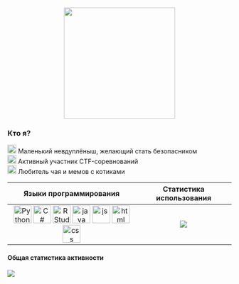 <div id="header" align="center">
    <h1>
      <img src="https://i.ibb.co/NzfrZMb/sticker.png" width="250"/>
    </h1>
</div>

### Кто я?
<img src="https://pic.sopili.net/pub/emoji/twitter/2/72x72/1f337.png" width=20 height=20> Маленький невдуплёныш, желающий стать безопасником \
<img src="https://pic.sopili.net/pub/emoji/twitter/2/72x72/1f337.png" width=20 height=20> Активный участник CTF-соревнований \
<img src="https://pic.sopili.net/pub/emoji/twitter/2/72x72/1f337.png" width=20 height=20> Любитель чая и мемов с котиками 


| **Языки программирования** | **Статистика использования** |
| :--: | :--: |
| <img src="https://cdn.jsdelivr.net/gh/devicons/devicon/icons/python/python-original.svg" title="Python" width="40" height="40"/> <img src="https://cdn.jsdelivr.net/gh/devicons/devicon/icons/csharp/csharp-original.svg" title="С#" width="40" height="40"/> <img src="https://cdn.jsdelivr.net/gh/devicons/devicon/icons/rstudio/rstudio-original.svg" title="RStudio" width="40" height="40"/> <img src="https://cdn.jsdelivr.net/gh/devicons/devicon/icons/java/java-original.svg" title="java" width="40" height="40"/> <img src="https://cdn.jsdelivr.net/gh/devicons/devicon/icons/javascript/javascript-original.svg" title="js" width="40" height="40"/> <img src="https://cdn.jsdelivr.net/gh/devicons/devicon/icons/html5/html5-original.svg" title="html" width="40" height="40"/> <img src="https://cdn.jsdelivr.net/gh/devicons/devicon/icons/css3/css3-original.svg" title="css" width="40" height="40"/> | <a href="https://github.com/MoonFlower18/github-readme-stats"><img src="https://github-readme-stats.vercel.app/api/top-langs/?username=MoonFlower18&layout=compact&theme=transparent&locale=ru&hide_border=true&card_width=383px&hide_title=true"></a> |



<!-- ### Инструменты и среды разработки

<img src="https://cdn.jsdelivr.net/gh/devicons/devicon/icons/git/git-plain.svg" title="git" width="40" height="40"/>&nbsp;
<img src="https://cdn.jsdelivr.net/gh/devicons/devicon/icons/bash/bash-original.svg" title="Bash" width="40" height="40"/>&nbsp;
<img src="https://cdn.jsdelivr.net/gh/devicons/devicon/icons/pycharm/pycharm-original.svg" title="Pycharm" width="40" height="40"/>&nbsp;
<img src="https://cdn.jsdelivr.net/gh/devicons/devicon/icons/vscode/vscode-original.svg" title="VScode" width="40" height="40"/>&nbsp;
<img src="https://cdn.jsdelivr.net/gh/devicons/devicon/icons/visualstudio/visualstudio-original.svg" title="VisualStudio" width="40" height="40"/>&nbsp;
<img src="https://cdn.jsdelivr.net/gh/devicons/devicon/icons/androidstudio/androidstudio-original.svg" title="AndroidStudio" width="40" height="40"/>&nbsp;

### Операционные системы и дистрибутивы

<img src="https://cdn.jsdelivr.net/gh/devicons/devicon/icons/windows8/windows8-original.svg" title="Windows" width="40" height="40"/>&nbsp;
<img src="https://cdn.jsdelivr.net/gh/devicons/devicon/icons/kalilinux/kalilinux-original.svg" title="KaliLinux" width="40" height="40"/>&nbsp;
<img src="https://cdn.jsdelivr.net/gh/devicons/devicon/icons/ubuntu/ubuntu-original.svg" title="Ubuntu" width="40" height="40"/>&nbsp;
<img src="https://cdn.jsdelivr.net/gh/devicons/devicon/icons/debian/debian-original.svg" title="Debian" width="40" height="40"/>&nbsp; -->


#### Общая статистика активности

<div id="stat" align="left">
    <img src="https://github-profile-summary-cards.vercel.app/api/cards/profile-details?username=MoonFlower18&theme=github_dark"/>
</div>



<!-- <div id="socials" align="center">
  <table=0>
    <tr>
      <td>
        <a href="https://vk.com/jessy_heartwest"><img src="https://img.shields.io/badge/VK-A52F1E?style=for-the-badge&logo=VK&logoColor=white"/></a>
      </td>
      <td>
        <a href="https://t.me/jur_yuliya"><img src="https://img.shields.io/badge/Telegram-A52F1E?style=for-the-badge&logo=telegram&logoColor=white"/></a>
      </td>
  </tr>
  </table>
</div> -->
